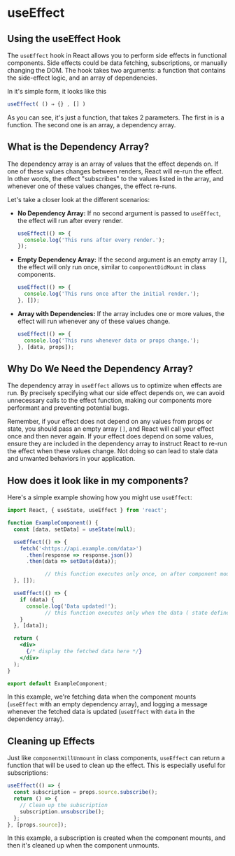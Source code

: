 # useEffect

## Using the useEffect Hook

The `useEffect` hook in React allows you to perform side effects in functional components. Side effects could be data fetching, subscriptions, or manually changing the DOM. The hook takes two arguments: a function that contains the side-effect logic, and an array of dependencies.

In it's simple form, it looks like this

```jsx
useEffect( () ⇒ {} , [] )
```

As you can see, it's just a function, that takes 2 parameters. The first in is a function. The second one is an array, a dependency array.

## What is the Dependency Array?

The dependency array is an array of values that the effect depends on. If one of these values changes between renders, React will re-run the effect. In other words, the effect "subscribes" to the values listed in the array, and whenever one of these values changes, the effect re-runs.

Let's take a closer look at the different scenarios:

- **No Dependency Array:** If no second argument is passed to `useEffect`, the effect will run after every render.
    
    ```jsx
    useEffect(() => {
      console.log('This runs after every render.');
    });
    
    ```
    
- **Empty Dependency Array:** If the second argument is an empty array `[]`, the effect will only run once, similar to `componentDidMount` in class components.
    
    ```jsx
    useEffect(() => {
      console.log('This runs once after the initial render.');
    }, []);
    ```
    
- **Array with Dependencies:** If the array includes one or more values, the effect will run whenever any of these values change.
    
    ```jsx
    useEffect(() => {
      console.log('This runs whenever data or props change.');
    }, [data, props]);
    ```
    

## Why Do We Need the Dependency Array?

The dependency array in `useEffect` allows us to optimize when effects are run. By precisely specifying what our side effect depends on, we can avoid unnecessary calls to the effect function, making our components more performant and preventing potential bugs.

Remember, if your effect does not depend on any values from props or state, you should pass an empty array `[]`, and React will call your effect once and then never again. If your effect does depend on some values, ensure they are included in the dependency array to instruct React to re-run the effect when these values change. Not doing so can lead to stale data and unwanted behaviors in your application.

## How does it look like in my components?

Here's a simple example showing how you might use `useEffect`:

```jsx
import React, { useState, useEffect } from 'react';

function ExampleComponent() {
  const [data, setData] = useState(null);

  useEffect(() => {
    fetch('<https://api.example.com/data>')
      .then(response => response.json())
      .then(data => setData(data));

			// this function executes only once, on after component mounts, note the empty dependency array [] down this line
  }, []);

  useEffect(() => {
    if (data) {
      console.log('Data updated!');
			// this function executes only when the data ( state defined above changes , note the dependency array with data variable as dependency [data])
    }
  }, [data]);

  return (
    <div>
      {/* display the fetched data here */}
    </div>
  );
}

export default ExampleComponent;

```

In this example, we're fetching data when the component mounts (`useEffect` with an empty dependency array), and logging a message whenever the fetched data is updated (`useEffect` with `data` in the dependency array).

## Cleaning up Effects

Just like `componentWillUnmount` in class components, `useEffect` can return a function that will be used to clean up the effect. This is especially useful for subscriptions:

```jsx
useEffect(() => {
  const subscription = props.source.subscribe();
  return () => {
    // Clean up the subscription
    subscription.unsubscribe();
  };
}, [props.source]);

```

In this example, a subscription is created when the component mounts, and then it's cleaned up when the component unmounts.
